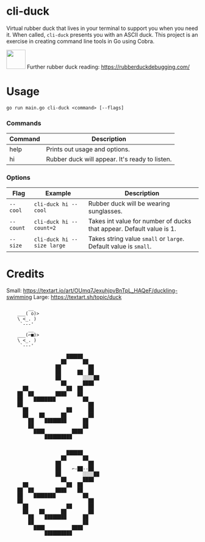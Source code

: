 # cli-duck
Virtual rubber duck that lives in your terminal to support you when you need it. When called, `cli-duck` presents you with an ASCII duck. 
This project is an exercise in creating command line tools in Go using Cobra.

<img src="https://raw.githubusercontent.com/RubberDuckDebugging/rubberduckdebugging.github.io/master/images/rubberducky.png" style="width: 50px" /> Further rubber duck reading: https://rubberduckdebugging.com/

# Usage
`go run main.go cli-duck <command> [--flags]`

### Commands
| Command | Description |
| - | - |
| help | Prints out usage and options. |
| hi | Rubber duck will appear. It's ready to listen. |

### Options
| Flag | Example | Description |
| - | - | - |
| `--cool` | `cli-duck hi --cool` | Rubber duck will be wearing sunglasses. |
| `--count` | `cli-duck hi --count=2` | Takes int value for number of ducks that appear. Default value is 1. |
| `--size` |  `cli-duck hi --size large` | Takes string value `small` or `large`. Default value is `small`. |

# Credits
Small: https://textart.io/art/OUmq7JexuhjpvBnTpL_HAQeF/duckling-swimming
Large: https://textart.sh/topic/duck

```
        __
    ___( o)>
    \ <_. )
     `---'   
        __
    ___(⌐■)>
    \ <_. )
     `---' 
     
                      ██████                                    
                    ██      ██                                  
                  ██          ██                                
                  ██      ██  ██                                
                  ██        ░░░░██                              
                    ██      ████                                
      ██              ██  ██                                    
    ██  ██        ████    ██                                    
    ██    ████████          ██                                  
    ██                        ██                                
      ██              ██      ██                                
      ██    ██      ██        ██                                
        ██    ████████      ██                                  
        ██                  ██                                  
          ████          ████                                    
              ██████████        
              
              
                      ██████                                    
                    ██      ██                                  
                  ██          ██                                
                  ██    ⌐-██--██                                
                  ██        ░░░░██                              
                    ██      ████                                
      ██              ██  ██                                    
    ██  ██        ████    ██                                    
    ██    ████████          ██                                  
    ██                        ██                                
      ██              ██      ██                                
      ██    ██      ██        ██                                
        ██    ████████      ██                                  
        ██                  ██                                  
          ████          ████                                    
              ██████████       

 ```                                               
                                                         
